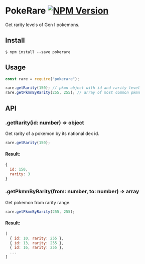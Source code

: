 # PokeRare <a href="https://www.npmjs.com/package/pokerare"><img src="https://img.shields.io/npm/v/pokerare.svg?style=flat-square" alt="NPM Version" /></a>

Get rarity levels of Gen I pokemons.

## Install

```
$ npm install --save pokerare
```

## Usage
````js
const rare = require("pokerare");

rare.getRarity(150); // pkmn object with id and rarity level
rare.getPkmnByRarity(255, 255); // array of most common pkmn
````

## API

### .getRarity(id: number) => object

Get rarity of a pokemon by its national dex id.

````js
rare.getRarity(150);
````
#### Result:
````js
{
  id: 150,
  rarity: 3
}
````

### .getPkmnByRarity(from: number, to: number) => array

Get pokemon from rarity range.

````js
rare.getPkmnByRarity(255, 255);
````
#### Result:
````js
[
  { id: 10, rarity: 255 },
  { id: 13, rarity: 255 },
  { id: 16, rarity: 255 },
  ...
]
````
